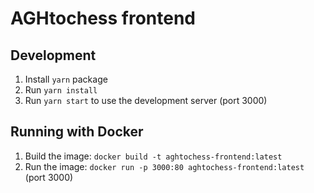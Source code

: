 # AGHtochess frontend

## Development

1. Install `yarn` package
2. Run `yarn install`
3. Run `yarn start` to use the development server (port 3000)

## Running with Docker

1. Build the image: `docker build -t aghtochess-frontend:latest`
2. Run the image: `docker run -p 3000:80 aghtochess-frontend:latest` (port 3000)

